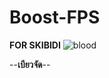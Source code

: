 # Boost-FPS
**FOR SKIBIDI**
![blood](https://github.com/user-attachments/assets/e69e556f-1c30-402f-ac16-513ae30b739a)

--**เบียวจัด**--

